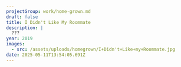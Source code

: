 ```yaml
---
projectGroup: work/home-grown.md
draft: false
title: I Didn't Like My Roommate
description: |
  ???
year: 2019
images:
  - src: /assets/uploads/homegrown/I+Didn't+Like+my+Roommate.jpg
date: 2025-05-11T13:54:05.691Z
---
```


